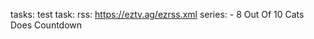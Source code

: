 tasks:
  test task:
    rss: https://eztv.ag/ezrss.xml
    series:
      - 8 Out Of 10 Cats Does Countdown
      